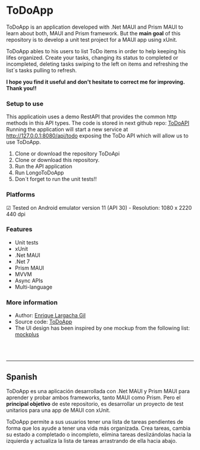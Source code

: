 # ToDoApp

ToDoApp is an application developed with .Net MAUI and Prism MAUI to learn about both, MAUI and Prism framework. But the **main goal** of this repository is to develop a unit test project for a MAUI app using xUnit.

ToDoApp ables to his users to list ToDo items in order to help keeping his lifes organized. Create your tasks, changing its status to completed or incompleted, deleting tasks swiping to the left on items and refreshing the list´s tasks pulling to refresh.

**I hope you find it useful and don't hesitate to correct me for improving. Thank you!!**

### Setup to use
This applicatioin uses a demo RestAPI that provides the common http methods in this API types. The code is stored in next github repo: [ToDoAPI](https://github.com/QuiqueLargachaGil/API.Rest-ToDoAPI) <br>
Running the application will start a new service at http://127.0.0.1:8080/api/todo exposing the ToDo API which will allow us to use ToDoApp.

1. Clone or download the repository ToDoApi
2. Clone or download this repository.
3. Run the API application
4. Run LongoToDoApp
5. Don´t forget to run the unit tests!!

### Platforms
&#9745; Tested on Android emulator version 11 (API 30) - Resolution: 1080 x 2220 440 dpi

### Features
- Unit tests
- xUnit
- .Net MAUI
- .Net 7
- Prism MAUI
- MVVM
- Async APIs
- Multi-language

### More information
- Author: [Enrique Largacha Gil](https://github.com/QuiqueLargachaGil)
- Source  code: [ToDoApp](https://github.com/QuiqueLargachaGil/MAUI-Demo.ToDoApp)
- The UI design has been inspired by one mockup from the following list: [mockplus](https://www.mockplus.com/resource/post/25-great-to-do-list-app-ui-designs-for-your-inspiration)

<br><br>
___

## Spanish
ToDoApp es una aplicación desarrollada con .Net MAUI y Prism MAUI para aprender y probar ambos frameworks, tanto MAUI como Prism. Pero el **principal objetivo** de este repositorio, es desarrollar un proyecto de test unitarios para una app de MAUI con xUnit.

ToDoApp permite a sus usuarios tener una lista de tareas pendientes de forma que los ayude a tener una vida más organizada. Crea tareas, cambia su estado a completado o incompleto, elimina tareas deslizándolas hacia la izquierda y actualiza la lista de tareas arrastrando de ella hacia abajo.
